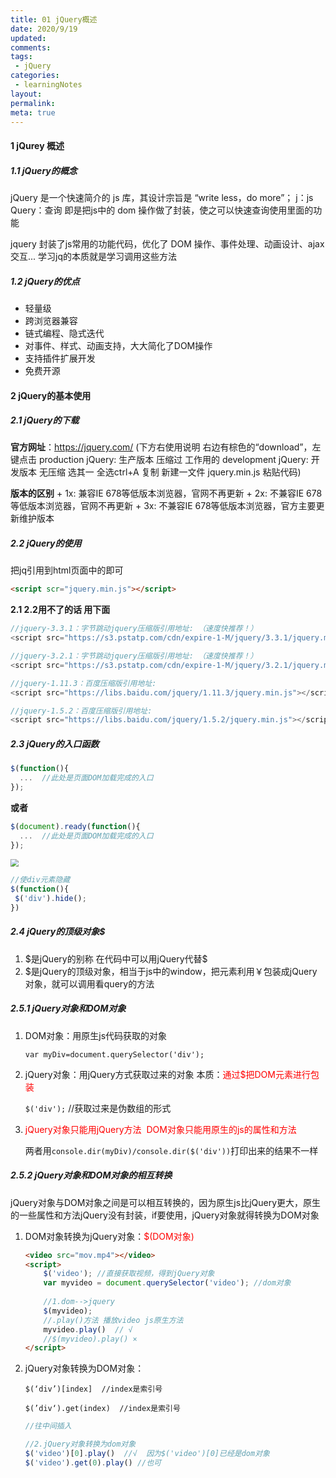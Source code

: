 ```yaml
---
title: 01 jQuery概述 
date: 2020/9/19
updated: 
comments:
tags:
 - jQuery
categories:
 - learningNotes
layout:
permalink:
meta: true
---
```




#### 1 jQurey 概述

##### 1.1 jQuery的概念

 jQuery 是一个快速简介的 js 库，其设计宗旨是 “write less，do more”；
 j：js
 Query：查询
 即是把js中的 dom 操作做了封装，使之可以快速查询使用里面的功能

 jquery 封装了js常用的功能代码，优化了 DOM 操作、事件处理、动画设计、ajax交互...
 学习jq的本质就是学习调用这些方法


##### 1.2 jQuery的优点

  + 轻量级
  + 跨浏览器兼容
  + 链式编程、隐式迭代
  + 对事件、样式、动画支持，大大简化了DOM操作
  + 支持插件扩展开发
  + 免费开源

  #### 2 jQuery的基本使用

  ##### 2.1 jQuery的下载 

   **官方网址**：https://jquery.com/
    (下方右使用说明 
    右边有棕色的“download”，左键点击
    production jQuery: 生产版本 压缩过 工作用的
    development jQuery: 开发版本 无压缩
    选其一 全选ctrl+A 复制 
    新建一文件 jquery.min.js  粘贴代码)

**版本的区别**
    + 1x: 兼容IE 678等低版本浏览器，官网不再更新
    + 2x: 不兼容IE 678等低版本浏览器，官网不再更新
    + 3x: 不兼容IE 678等低版本浏览器，官方主要更新维护版本


  ##### 2.2 jQuery的使用

   把jq引用到html页面中的<head>即可

   ```html
<script scr="jquery.min.js"></script>
   ```



**2.1 2.2用不了的话 用下面**

```java
//jquery-3.3.1：字节跳动jquery压缩版引用地址: （速度快推荐！）
<script src="https://s3.pstatp.com/cdn/expire-1-M/jquery/3.3.1/jquery.min.js"></script>

//jquery-3.2.1：字节跳动jquery压缩版引用地址: （速度快推荐！）
<script src="https://s3.pstatp.com/cdn/expire-1-M/jquery/3.2.1/jquery.min.js"></script>

//jquery-1.11.3：百度压缩版引用地址: 
<script src="https://libs.baidu.com/jquery/1.11.3/jquery.min.js"></script>

//jquery-1.5.2：百度压缩版引用地址:
<script src="https://libs.baidu.com/jquery/1.5.2/jquery.min.js"></script>
```



  ##### 2.3 jQuery的入口函数   

   ```javascript
 $(function(){
     ...  //此处是页面DOM加载完成的入口
 });  
   ```

 **或者**

   ```javascript
 $(document).ready(function(){
     ...  //此处是页面DOM加载完成的入口
 });
   ```

 <img src="img\2.3入口函数.png" style="zoom:80%;" />

   ```javascript
//使div元素隐藏
$(function(){
    $('div').hide();
})
   ```

##### 2.4 jQuery的顶级对象$

1. $是jQuery的别称 在代码中可以用jQuery代替\$
2. $是jQuery的顶级对象，相当于js中的window，把元素利用￥包装成jQuery对象，就可以调用看query的方法 

##### 2.5.1 jQuery对象和DOM对象

1. DOM对象：用原生js代码获取的对象

   `var myDiv=document.querySelector('div');`

2. jQuery对象：用jQuery方式获取过来的对象  本质：<font color="red">通过$把DOM元素进行包装</font>

   `$('div');`  //获取过来是伪数组的形式

3. <font color="red">jQuery对象只能用jQuery方法  DOM对象只能用原生的js的属性和方法</font>

   两者用`console.dir(myDiv)/console.dir($('div'))`打印出来的结果不一样

##### 2.5.2 jQuery对象和DOM对象的相互转换

jQuery对象与DOM对象之间是可以相互转换的，因为原生js比jQuery更大，原生的一些属性和方法jQuery没有封装，if要使用，jQuery对象就得转换为DOM对象

1. DOM对象转换为jQuery对象：<font color="red">$(DOM对象)</font>

   ```html
   <video src="mov.mp4"></video>
   <script>
       $('video'); //直接获取视频，得到jQuery对象
       var myvideo = document.querySelector('video'); //dom对象
       
       //1.dom-->jquery
       $(myvideo);
       //.play()方法 播放video js原生方法
       myvideo.play()  // √
       //$(myvideo).play() ×   
   </script>
   ```

2. jQuery对象转换为DOM对象：

   `$(‘div’)[index]  //index是索引号`

   `$(’div‘).get(index)  //index是索引号`

   ```javascript
   //往中间插入
   
   //2.jQuery对象转换为dom对象
   $('video')[0].play()  //√  因为$('video')[0]已经是dom对象
   $('video').get(0).play() //也可
   ```
